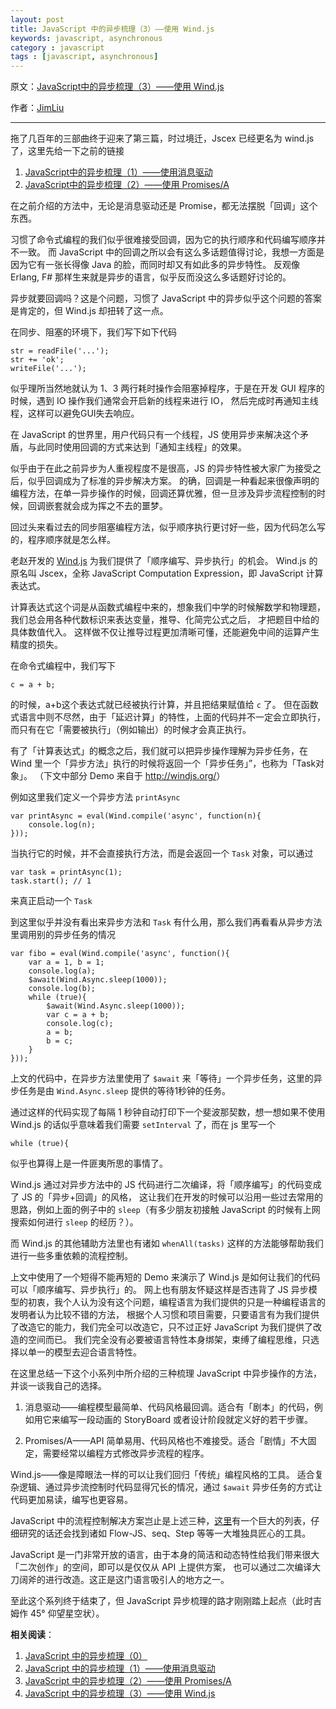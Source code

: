 ```yaml
---
layout: post
title: JavaScript 中的异步梳理（3）——使用 Wind.js
keywords: javascript, asynchronous
category : javascript
tags : [javascript, asynchronous]
---
```


原文：[JavaScript中的异步梳理（3）——使用 Wind.js](http://jimliu.net/?p=191)

作者：[JimLiu](http://jimliu.net)

----------------------------------------------------

拖了几百年的三部曲终于迎来了第三篇，时过境迁，Jscex 已经更名为 wind.js 了，这里先给一下之前的链接

1. [JavaScript中的异步梳理（1）——使用消息驱动](http://justjavac.com/javascript/2013/08/08/asynchronous-in-javascript-1-message-driven.html)
2. [JavaScript中的异步梳理（2）——使用 Promises/A](http://justjavac.com/javascript/2013/08/08/asynchronous-in-javascript-2-promises-a.html)

在之前介绍的方法中，无论是消息驱动还是 Promise，都无法摆脱「回调」这个东西。

习惯了命令式编程的我们似乎很难接受回调，因为它的执行顺序和代码编写顺序并不一致。
而 JavaScript 中的回调之所以会有这么多话题值得讨论，我想一方面是因为它有一张长得像 Java 的脸，而同时却又有如此多的异步特性。
反观像 Erlang, F# 那样生来就是异步的语言，似乎反而没这么多话题好讨论的。

异步就要回调吗？这是个问题，习惯了 JavaScript 中的异步似乎这个问题的答案是肯定的，但 Wind.js 却扭转了这一点。

在同步、阻塞的环境下，我们写下如下代码

	str = readFile('...');
	str += 'ok';
	writeFile('...');

似乎理所当然地就认为 1、3 两行耗时操作会阻塞掉程序，于是在开发 GUI 程序的时候，遇到 IO 操作我们通常会开启新的线程来进行 IO，
然后完成时再通知主线程，这样可以避免GUI失去响应。

在 JavaScript 的世界里，用户代码只有一个线程，JS 使用异步来解决这个矛盾，与此同时使用回调的方式来达到「通知主线程」的效果。

似乎由于在此之前异步为人重视程度不是很高，JS 的异步特性被大家广为接受之后，似乎回调成为了标准的异步解决方案。
的确，回调是一种看起来很像声明的编程方法，在单一异步操作的时候，回调还算优雅，但一旦涉及异步流程控制的时候，回调嵌套就会成为挥之不去的噩梦。

回过头来看过去的同步阻塞编程方法，似乎顺序执行更讨好一些，因为代码怎么写的，程序顺序就是怎么样。

老赵开发的 [Wind.js](http://windjs.org/) 为我们提供了「顺序编写、异步执行」的机会。
Wind.js 的原名叫 Jscex，全称 JavaScript Computation Expression，即 JavaScript 计算表达式。

计算表达式这个词是从函数式编程中来的，想象我们中学的时候解数学和物理题，我们总会用各种代数标识来表达变量，推导、化简完公式之后，
才把题目中给的具体数值代入。
这样做不仅让推导过程更加清晰可懂，还能避免中间的运算产生精度的损失。

在命令式编程中，我们写下

	c = a + b;

的时候，a+b这个表达式就已经被执行计算，并且把结果赋值给 `c` 了。
但在函数式语言中则不尽然，由于「延迟计算」的特性，上面的代码并不一定会立即执行，而只有在它「需要被执行」（例如输出）的时候才会真正执行。

有了「计算表达式」的概念之后，我们就可以把异步操作理解为异步任务，在 Wind 里一个「异步方法」执行的时候将返回一个「异步任务」”，也称为「Task对象」。
（下文中部分 Demo 来自于 <http://windjs.org/>）

例如这里我们定义一个异步方法 `printAsync`

	var printAsync = eval(Wind.compile('async', function(n){
	    console.log(n);
	}));

当执行它的时候，并不会直接执行方法，而是会返回一个 `Task` 对象，可以通过

	var task = printAsync(1);
	task.start(); // 1

来真正启动一个 `Task`

到这里似乎并没有看出来异步方法和 `Task` 有什么用，那么我们再看看从异步方法里调用别的异步任务的情况

	var fibo = eval(Wind.compile('async', function(){
	    var a = 1, b = 1;
	    console.log(a);
	    $await(Wind.Async.sleep(1000));
	    console.log(b);
	    while (true){
	        $await(Wind.Async.sleep(1000));
	        var c = a + b;
	        console.log(c);
	        a = b;
	        b = c;
	    }   
	}));

上文的代码中，在异步方法里使用了 `$await` 来「等待」一个异步任务，这里的异步任务是由 `Wind.Async.sleep` 提供的等待1秒钟的任务。

通过这样的代码实现了每隔 1 秒钟自动打印下一个斐波那契数，想一想如果不使用 Wind.js 的话似乎意味着我们需要 `setInterval` 了，而在 js 里写一个

	while (true){

似乎也算得上是一件匪夷所思的事情了。

Wind.js 通过对异步方法中的 JS 代码进行二次编译，将「顺序编写」的代码变成了 JS 的「异步+回调」的风格，
这让我们在开发的时候可以沿用一些过去常用的思路，例如上面的例子中的 `sleep`（有多少朋友初接触 JavaScript 的时候有上网搜索如何进行 `sleep` 的经历？）。

而 Wind.js 的其他辅助方法里也有诸如 `whenAll(tasks)` 这样的方法能够帮助我们进行一些多重依赖的流程控制。

上文中使用了一个短得不能再短的 Demo 来演示了 Wind.js 是如何让我们的代码可以「顺序编写、异步执行」的。
网上也有朋友怀疑这样是否违背了 JS 异步模型的初衷，我个人认为没有这个问题，编程语言为我们提供的只是一种编程语言的发明者认为比较不错的方法，
根据个人习惯和项目需要，只要语言有为我们提供了改造它的能力，我们完全可以改造它，只不过正好 JavaScript 为我们提供了改造的空间而已。
我们完全没有必要被语言特性本身绑架，束缚了编程思维，只选择以单一的模型去迎合语言特性。

在这里总结一下这个小系列中所介绍的三种梳理 JavaScript 中异步操作的方法，并谈一谈我自己的选择。

1. 消息驱动——编程模型最简单、代码风格最回调。适合有「剧本」的代码，例如用它来编写一段动画的 StoryBoard 或者设计阶段就定义好的若干步骤。

2. Promises/A——API 简单易用、代码风格也不难接受。适合「剧情」不大固定，需要经常以编程方式修改异步流程的程序。

Wind.js——像是障眼法一样的可以让我们回归「传统」编程风格的工具。
适合复杂逻辑、通过异步流控制时代码显得冗长的情况，通过 `$await` 异步任务的方式让代码更加易读，编写也更容易。

JavaScript 中的流程控制解决方案岂止是上述三种，[这里][async-flow]有一个巨大的列表，仔细研究的话还会找到诸如 Flow-JS、seq、Step 等等一大堆独具匠心的工具。

[async-flow]: https://github.com/joyent/node/wiki/modules#wiki-async-flow "Control flow / Async goodies"

JavaScript 是一门非常开放的语言，由于本身的简洁和动态特性给我们带来很大「二次创作」的空间，即可以是仅仅从 API 上提供方案，
也可以通过二次编译大刀阔斧的进行改造。这正是这门语言吸引人的地方之一。

至此这个系列终于结束了，但 JavaScript 异步梳理的路才刚刚踏上起点（此时吉姆作 45° 仰望星空状）。

**相关阅读**：

1. [JavaScript 中的异步梳理（0）](http://justjavac.com/javascript/2013/08/08/asynchronous-in-javascript-0.html)
2. [JavaScript 中的异步梳理（1）——使用消息驱动](http://justjavac.com/javascript/2013/08/08/asynchronous-in-javascript-1-message-driven.html)
3. [JavaScript 中的异步梳理（2）——使用 Promises/A](http://justjavac.com/javascript/2013/08/08/asynchronous-in-javascript-2-promises-a.html)
4. [JavaScript 中的异步梳理（3）——使用 Wind.js](http://justjavac.com/javascript/2013/08/08/asynchronous-in-javascript-3-windjs.html)
